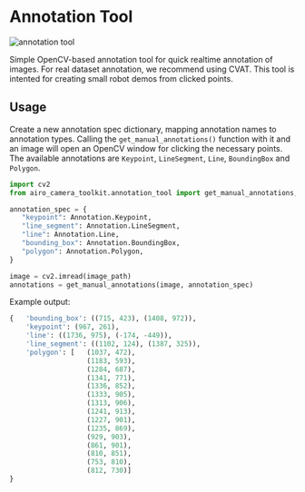# Annotation Tool

![annotation tool](https://i.imgur.com/JWIzSLQ.png)

Simple OpenCV-based annotation tool for quick realtime annotation of images.
For real dataset annotation, we recommend using CVAT.
This tool is intented for creating small robot demos from clicked points.

## Usage

Create a new annotation spec dictionary, mapping annotation names to annotation types.
Calling the `get_manual_annotations()` function with it and an image will open an OpenCV window for clicking the necessary points.
The available annotations are `Keypoint`, `LineSegment`, `Line`, `BoundingBox` and `Polygon`.

```python
import cv2
from airo_camera_toolkit.annotation_tool import get_manual_annotations, Annotation

annotation_spec = {
   "keypoint": Annotation.Keypoint,
   "line_segment": Annotation.LineSegment,
   "line": Annotation.Line,
   "bounding_box": Annotation.BoundingBox,
   "polygon": Annotation.Polygon,
}

image = cv2.imread(image_path)
annotations = get_manual_annotations(image, annotation_spec)
```
Example output:
```python
{   'bounding_box': ((715, 423), (1408, 972)),
    'keypoint': (967, 261),
    'line': ((1736, 975), (-174, -449)),
    'line_segment': ((1102, 124), (1387, 325)),
    'polygon': [   (1037, 472),
                   (1183, 593),
                   (1284, 687),
                   (1341, 771),
                   (1336, 852),
                   (1333, 905),
                   (1313, 906),
                   (1241, 913),
                   (1227, 901),
                   (1235, 869),
                   (929, 903),
                   (861, 901),
                   (810, 851),
                   (753, 810),
                   (812, 730)]
}
```
